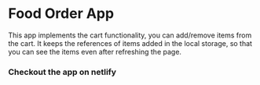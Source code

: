 # Food Order App
This app implements the cart functionality, you can add/remove items from the cart.
It keeps the references of items added in the local storage, so that you can see the items even after refreshing the page.

### Checkout the app on netlify
